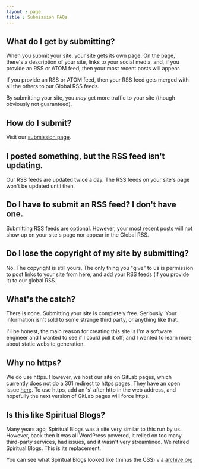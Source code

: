```yaml
---
layout : page
title : Submission FAQs
---
```


## What do I get by submitting?

When you submit your site, your site gets its own page.  On the page, there's a description of your site, links to your social media, and, if you provide an RSS or ATOM feed, then your most recent posts will appear.

If you provide an RSS or ATOM feed, then your RSS feed gets merged with all the others to our Global RSS feeds.

By submitting your site, you *may* get more traffic to your site (though obviously not guaranteed).

## How do I submit?

Visit our [submission page](/submit/).

## I posted something, but the RSS feed isn't updating.

Our RSS feeds are updated twice a day.  The RSS feeds on your site's page won't be updated until then.

## Do I have to submit an RSS feed?  I don't have one.

Submitting RSS feeds are optional.  However, your most recent posts will not show up on your site's page nor appear in the Global RSS.

## Do I lose the copyright of my site by submitting?

No.  The copyright is still yours.  The only thing you "give" to us is permission to post links to your site from here, and add your RSS feeds (if you provide it) to our global RSS.

## What's the catch?

There is none.  Submitting your site is completely free.  Seriously.  Your information isn't sold to some strange third party, or anything like that.

I'll be honest, the main reason for creating this site is I'm a software engineer and I wanted to see if I could pull it off; and I wanted to learn more about static website generation.

## Why no https?

We do use https.  However, we host our site on GitLab pages, which currently does not do a 301 redirect to https pages.  They have an open issue [here](https://gitlab.com/gitlab-org/gitlab-ce/issues/28857).  To use https, add an 's' after http in the web address, and hopefully the next version of GitLab pages will force https.

## Is this like Spiritual Blogs?

Many years ago, Spiritual Blogs was a site very similar to this run by us.  However, back then it was all WordPress powered, it relied on too many third-party services, had issues, and it wasn't very streamlined.  We retired Spiritual Blogs.  This is its replacement.

You can see what Spiritual Blogs looked like (minus the CSS) via [archive.org](http://web.archive.org/web/20110601073209/http://spiritualblogs.xd13.org/)

